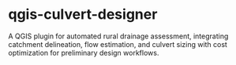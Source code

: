 # qgis-culvert-designer
A QGIS plugin for automated rural drainage assessment, integrating catchment delineation, flow estimation, and culvert sizing with cost optimization for preliminary design workflows.
